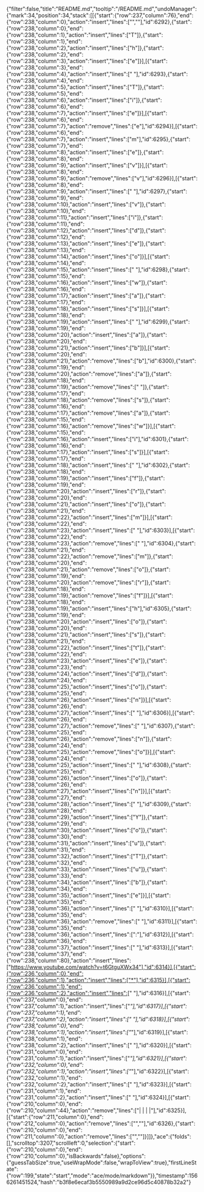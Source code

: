 {"filter":false,"title":"README.md","tooltip":"/README.md","undoManager":{"mark":34,"position":34,"stack":[[{"start":{"row":237,"column":76},"end":{"row":238,"column":0},"action":"insert","lines":["",""],"id":6292},{"start":{"row":238,"column":0},"end":{"row":238,"column":1},"action":"insert","lines":["T"]},{"start":{"row":238,"column":1},"end":{"row":238,"column":2},"action":"insert","lines":["h"]},{"start":{"row":238,"column":2},"end":{"row":238,"column":3},"action":"insert","lines":["e"]}],[{"start":{"row":238,"column":3},"end":{"row":238,"column":4},"action":"insert","lines":[" "],"id":6293},{"start":{"row":238,"column":4},"end":{"row":238,"column":5},"action":"insert","lines":["T"]},{"start":{"row":238,"column":5},"end":{"row":238,"column":6},"action":"insert","lines":["i"]},{"start":{"row":238,"column":6},"end":{"row":238,"column":7},"action":"insert","lines":["e"]}],[{"start":{"row":238,"column":6},"end":{"row":238,"column":7},"action":"remove","lines":["e"],"id":6294}],[{"start":{"row":238,"column":6},"end":{"row":238,"column":7},"action":"insert","lines":["m"],"id":6295},{"start":{"row":238,"column":7},"end":{"row":238,"column":8},"action":"insert","lines":["e"]},{"start":{"row":238,"column":8},"end":{"row":238,"column":9},"action":"insert","lines":["v"]}],[{"start":{"row":238,"column":8},"end":{"row":238,"column":9},"action":"remove","lines":["v"],"id":6296}],[{"start":{"row":238,"column":8},"end":{"row":238,"column":9},"action":"insert","lines":[" "],"id":6297},{"start":{"row":238,"column":9},"end":{"row":238,"column":10},"action":"insert","lines":["v"]},{"start":{"row":238,"column":10},"end":{"row":238,"column":11},"action":"insert","lines":["i"]},{"start":{"row":238,"column":11},"end":{"row":238,"column":12},"action":"insert","lines":["d"]},{"start":{"row":238,"column":12},"end":{"row":238,"column":13},"action":"insert","lines":["e"]},{"start":{"row":238,"column":13},"end":{"row":238,"column":14},"action":"insert","lines":["o"]}],[{"start":{"row":238,"column":14},"end":{"row":238,"column":15},"action":"insert","lines":[" "],"id":6298},{"start":{"row":238,"column":15},"end":{"row":238,"column":16},"action":"insert","lines":["w"]},{"start":{"row":238,"column":16},"end":{"row":238,"column":17},"action":"insert","lines":["a"]},{"start":{"row":238,"column":17},"end":{"row":238,"column":18},"action":"insert","lines":["s"]}],[{"start":{"row":238,"column":18},"end":{"row":238,"column":19},"action":"insert","lines":[" "],"id":6299},{"start":{"row":238,"column":19},"end":{"row":238,"column":20},"action":"insert","lines":["a"]},{"start":{"row":238,"column":20},"end":{"row":238,"column":21},"action":"insert","lines":["b"]}],[{"start":{"row":238,"column":20},"end":{"row":238,"column":21},"action":"remove","lines":["b"],"id":6300},{"start":{"row":238,"column":19},"end":{"row":238,"column":20},"action":"remove","lines":["a"]},{"start":{"row":238,"column":18},"end":{"row":238,"column":19},"action":"remove","lines":[" "]},{"start":{"row":238,"column":17},"end":{"row":238,"column":18},"action":"remove","lines":["s"]},{"start":{"row":238,"column":16},"end":{"row":238,"column":17},"action":"remove","lines":["a"]},{"start":{"row":238,"column":15},"end":{"row":238,"column":16},"action":"remove","lines":["w"]}],[{"start":{"row":238,"column":15},"end":{"row":238,"column":16},"action":"insert","lines":["i"],"id":6301},{"start":{"row":238,"column":16},"end":{"row":238,"column":17},"action":"insert","lines":["s"]}],[{"start":{"row":238,"column":17},"end":{"row":238,"column":18},"action":"insert","lines":[" "],"id":6302},{"start":{"row":238,"column":18},"end":{"row":238,"column":19},"action":"insert","lines":["f"]},{"start":{"row":238,"column":19},"end":{"row":238,"column":20},"action":"insert","lines":["r"]},{"start":{"row":238,"column":20},"end":{"row":238,"column":21},"action":"insert","lines":["o"]},{"start":{"row":238,"column":21},"end":{"row":238,"column":22},"action":"insert","lines":["m"]}],[{"start":{"row":238,"column":22},"end":{"row":238,"column":23},"action":"insert","lines":[" "],"id":6303}],[{"start":{"row":238,"column":22},"end":{"row":238,"column":23},"action":"remove","lines":[" "],"id":6304},{"start":{"row":238,"column":21},"end":{"row":238,"column":22},"action":"remove","lines":["m"]},{"start":{"row":238,"column":20},"end":{"row":238,"column":21},"action":"remove","lines":["o"]},{"start":{"row":238,"column":19},"end":{"row":238,"column":20},"action":"remove","lines":["r"]},{"start":{"row":238,"column":18},"end":{"row":238,"column":19},"action":"remove","lines":["f"]}],[{"start":{"row":238,"column":18},"end":{"row":238,"column":19},"action":"insert","lines":["h"],"id":6305},{"start":{"row":238,"column":19},"end":{"row":238,"column":20},"action":"insert","lines":["o"]},{"start":{"row":238,"column":20},"end":{"row":238,"column":21},"action":"insert","lines":["s"]},{"start":{"row":238,"column":21},"end":{"row":238,"column":22},"action":"insert","lines":["t"]},{"start":{"row":238,"column":22},"end":{"row":238,"column":23},"action":"insert","lines":["e"]},{"start":{"row":238,"column":23},"end":{"row":238,"column":24},"action":"insert","lines":["d"]},{"start":{"row":238,"column":24},"end":{"row":238,"column":25},"action":"insert","lines":["o"]},{"start":{"row":238,"column":25},"end":{"row":238,"column":26},"action":"insert","lines":["n"]}],[{"start":{"row":238,"column":26},"end":{"row":238,"column":27},"action":"insert","lines":[" "],"id":6306}],[{"start":{"row":238,"column":26},"end":{"row":238,"column":27},"action":"remove","lines":[" "],"id":6307},{"start":{"row":238,"column":25},"end":{"row":238,"column":26},"action":"remove","lines":["n"]},{"start":{"row":238,"column":24},"end":{"row":238,"column":25},"action":"remove","lines":["o"]}],[{"start":{"row":238,"column":24},"end":{"row":238,"column":25},"action":"insert","lines":[" "],"id":6308},{"start":{"row":238,"column":25},"end":{"row":238,"column":26},"action":"insert","lines":["o"]},{"start":{"row":238,"column":26},"end":{"row":238,"column":27},"action":"insert","lines":["n"]}],[{"start":{"row":238,"column":27},"end":{"row":238,"column":28},"action":"insert","lines":[" "],"id":6309},{"start":{"row":238,"column":28},"end":{"row":238,"column":29},"action":"insert","lines":["Y"]},{"start":{"row":238,"column":29},"end":{"row":238,"column":30},"action":"insert","lines":["o"]},{"start":{"row":238,"column":30},"end":{"row":238,"column":31},"action":"insert","lines":["u"]},{"start":{"row":238,"column":31},"end":{"row":238,"column":32},"action":"insert","lines":["T"]},{"start":{"row":238,"column":32},"end":{"row":238,"column":33},"action":"insert","lines":["u"]},{"start":{"row":238,"column":33},"end":{"row":238,"column":34},"action":"insert","lines":["b"]},{"start":{"row":238,"column":34},"end":{"row":238,"column":35},"action":"insert","lines":["e"]}],[{"start":{"row":238,"column":35},"end":{"row":238,"column":36},"action":"insert","lines":[" "],"id":6310}],[{"start":{"row":238,"column":35},"end":{"row":238,"column":36},"action":"remove","lines":[" "],"id":6311}],[{"start":{"row":238,"column":35},"end":{"row":238,"column":36},"action":"insert","lines":[":"],"id":6312}],[{"start":{"row":238,"column":36},"end":{"row":238,"column":37},"action":"insert","lines":[" "],"id":6313}],[{"start":{"row":238,"column":37},"end":{"row":238,"column":80},"action":"insert","lines":["https://www.youtube.com/watch?v=t6GtguXWx34"],"id":6314}],[{"start":{"row":236,"column":0},"end":{"row":236,"column":1},"action":"insert","lines":["*"],"id":6315}],[{"start":{"row":236,"column":1},"end":{"row":236,"column":2},"action":"insert","lines":[" "],"id":6316}],[{"start":{"row":237,"column":0},"end":{"row":237,"column":1},"action":"insert","lines":["*"],"id":6317}],[{"start":{"row":237,"column":1},"end":{"row":237,"column":2},"action":"insert","lines":[" "],"id":6318}],[{"start":{"row":238,"column":0},"end":{"row":238,"column":1},"action":"insert","lines":["*"],"id":6319}],[{"start":{"row":238,"column":1},"end":{"row":238,"column":2},"action":"insert","lines":[" "],"id":6320}],[{"start":{"row":231,"column":0},"end":{"row":231,"column":1},"action":"insert","lines":["*"],"id":6321}],[{"start":{"row":232,"column":0},"end":{"row":232,"column":1},"action":"insert","lines":["*"],"id":6322}],[{"start":{"row":232,"column":1},"end":{"row":232,"column":2},"action":"insert","lines":[" "],"id":6323}],[{"start":{"row":231,"column":1},"end":{"row":231,"column":2},"action":"insert","lines":[" "],"id":6324}],[{"start":{"row":210,"column":0},"end":{"row":210,"column":44},"action":"remove","lines":["|           |               |              |"],"id":6325}],[{"start":{"row":211,"column":0},"end":{"row":212,"column":0},"action":"remove","lines":["",""],"id":6326},{"start":{"row":210,"column":0},"end":{"row":211,"column":0},"action":"remove","lines":["",""]}]]},"ace":{"folds":[],"scrolltop":3207,"scrollleft":0,"selection":{"start":{"row":210,"column":0},"end":{"row":210,"column":0},"isBackwards":false},"options":{"guessTabSize":true,"useWrapMode":false,"wrapToView":true},"firstLineState":{"row":199,"state":"start","mode":"ace/mode/markdown"}},"timestamp":1566261451524,"hash":"b3f8e6ecaf3b5550989a9d2ce96d5c40878b32a2"}